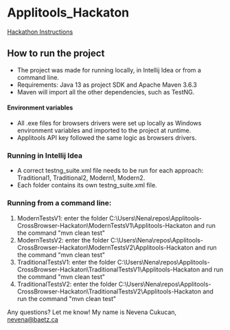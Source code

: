 # Applitools_Hackaton

[Hackathon Instructions](https://applitools.com/cross-browser-testing-hackathon-v20-1-instructions/)

## How to run the project
- The project was made for running locally, in Intellij Idea or from a command line.
- Requirements: Java 13 as project SDK and Apache Maven 3.6.3
- Maven will import all the other dependencies, such as TestNG.
#### Environment variables
- All .exe files for browsers drivers were set up locally as Windows environment variables and imported to the project at runtime.
- Applitools API key followed the same logic as browsers drivers.

### Running in Intellij Idea
- A correct testng_suite.xml file needs to be run for each approach: Traditional1, Traditional2, Modern1, Modern2. 
- Each folder contains its own testng_suite.xml file.

### Running from a command line:
1. ModernTestsV1: enter the folder C:\Users\Nena\repos\Applitools-CrossBrowser-Hackaton\ModernTestsV1\Applitools-Hackaton and run the command "mvn clean test"
2. ModernTestsV2: enter the folder C:\Users\Nena\repos\Applitools-CrossBrowser-Hackaton\ModernTestsV2\Applitools-Hackaton and run the command "mvn clean test"
3. TraditionalTestsV1: enter the folder C:\Users\Nena\repos\Applitools-CrossBrowser-Hackaton\TraditionalTestsV1\Applitools-Hackaton and run the command "mvn clean test"
4. TraditionalTestsV2: enter the folder C:\Users\Nena\repos\Applitools-CrossBrowser-Hackaton\TraditionalTestsV2\Applitools-Hackaton and run the command "mvn clean test"





Any questions? Let me know! My name is Nevena Cukucan, nevena@baetz.ca
